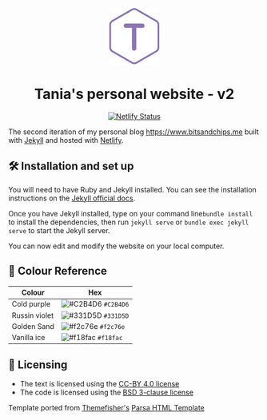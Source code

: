 <div align="center">
  <img alt="Logo" src="./assets/images/logos/logo-100.png" width="100" />
</div>
<div align="center">
	<h1>Tania's personal website - v2</h1>

  [![Netlify Status](https://api.netlify.com/api/v1/badges/4ff9f19c-f79b-40d8-abc4-9b703f153f92/deploy-status)](https://app.netlify.com/sites/lucid-lichterman-a790c8/deploys)
	
</div>

The second iteration of my personal blog <https://www.bitsandchips.me> built with [Jekyll](https://jekyllrb.com/) and hosted with [Netlify](https://www.netlify.com/).

## 🛠 Installation and set up

You will need to have Ruby and Jekyll installed. You can see the installation instructions on the [Jekyll official docs](https://jekyllrb.com/docs/installation/).

Once you have Jekyll installed, type on your command line`bundle install` to install the dependencies, then run `jekyll serve` or `bundle exec jekyll serve` to start the Jekyll server.

You can now edit and modify the website on your local computer.

## 🎨 Colour Reference

| Colour        | Hex                                                                |
| ------------- | ------------------------------------------------------------------ |
| Cold purple   | ![#C2B4D6](https://via.placeholder.com/10/C2B4D6?text=+) `#C2B4D6` |
| Russin violet | ![#331D5D](https://via.placeholder.com/10/331D5D?text=+) `#331D5D` |
| Golden Sand   | ![#f2c76e](https://via.placeholder.com/10/f2c76e?text=+) `#f2c76e` |
| Vanilla ice   | ![#f18fac](https://via.placeholder.com/10/f18fac?text=+) `#f18fac` |

## 📃 Licensing
- The text is licensed using the [CC-BY 4.0 license](https://creativecommons.org/licenses/by/4.0/)
- The code is licensed using the [BSD 3-clause license](https://opensource.org/licenses/BSD-3-Clause)

<p>Template ported from <a href="https://themefisher.com">Themefisher's</a> <a href="https://themefisher.com/products/parsa-personal-blog-template/" target="_blank"> Parsa HTML Template</a> </p>
